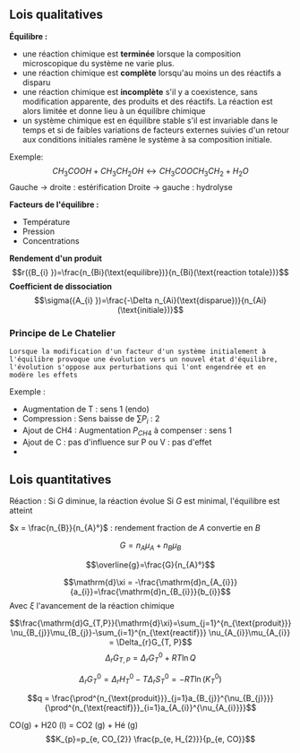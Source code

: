 ## Lois qualitatives
**Équilibre :** 
- une réaction chimique est **terminée** lorsque la composition microscopique du système ne varie plus.
- une réaction chimique est **complète** lorsqu'au moins un des réactifs a disparu
- une réaction chimique est **incomplète** s'il y a coexistence, sans modification apparente, des produits et des réactifs. La réaction est alors limitée et donne lieu à un équilibre chimique
- un système chimique est en équilibre stable s'il est invariable dans le temps et si de faibles variations de facteurs externes suivies d'un retour aux conditions initiales ramène le système à sa composition initiale.

Exemple: $$CH_{3}COOH+CH_{3}CH_{2}OH \leftrightarrow CH_{3}COOCH_{3}CH_{2}+H_{2}O$$
Gauche $\to$ droite : estérification
Droite $\to$ gauche : hydrolyse

**Facteurs de l'équilibre :** 
- Température
- Pression
- Concentrations

**Rendement d'un produit**
$$r({B_{i} })=\frac{n_{Bi}(\text{equilibre})}{n_{Bi}(\text{reaction totale})}$$
**Coefficient de dissociation**
$$\sigma({A_{i} })=\frac{-\Delta n_{Ai}(\text{disparue})}{n_{Ai}(\text{initiale})}$$
### Principe de Le Chatelier

```ad-info
Lorsque la modification d'un facteur d'un système initialement à l'équilibre provoque une évolution vers un nouvel état d'équilibre, l'évolution s'oppose aux perturbations qui l'ont engendrée et en modère les effets
```

Exemple :  
- Augmentation de T : sens 1 (endo)
- Compression : Sens baisse de $\sum P_{i}$ : 2
- Ajout de CH4 : Augmentation  $P_{CH4}$ à compenser : sens 1
- Ajout de C : pas d'influence sur P ou V : pas d'effet
- 

## Lois quantitatives

Réaction : 
Si $G$ diminue, la réaction évolue
Si $G$ est minimal, l'équilibre est atteint

$x = \frac{n_{B}}{n_{A}°}$ : rendement fraction de $A$ convertie en $B$

$$G = n_{A}\mu_{A}+n_{B}\mu_{B}$$

$$\overline{g}=\frac{G}{n_{A}°}$$


$$\mathrm{d}\xi = -\frac{\mathrm{d}n_{A_{i}}}{a_{i}}=\frac{\mathrm{d}n_{B_{i}}}{b_{i}}$$
Avec $\xi$ l'avancement de la réaction chimique

$$\frac{\mathrm{d}G_{T,P}}{\mathrm{d}\xi}=\sum_{j=1}^{n_{\text{produit}}} \nu_{B_{j}}\mu_{B_{j}}-\sum_{i=1}^{n_{\text{reactif}}} \nu_{A_{i}}\mu_{A_{i}} = \Delta_{r}G_{T, P}$$ 
$$\Delta_{r} G_{T, P} = \Delta_{r}G^{0}_{T}+RT\ln Q$$

$$\Delta_{r}G^{0}_{T}=\Delta_{r}H_{T}^{0}-T\Delta_{r}S_{T}^{0}=-RT \ln(K^{0}_{T})$$

$$q = \frac{\prod^{n_{\text{produit}}}_{j=1}a_{B_{j}}^{\nu_{B_{j}}}}{\prod^{n_{\text{reactif}}}_{i=1}a_{A_{i}}^{\nu_{A_{i}}}}$$


CO(g) + H20 (l) = CO2 (g) + Hé (g)
$$K_{p}=p_{e, CO_{2}} \frac{p_{e, H_{2}}}{p_{e, CO}}$$

